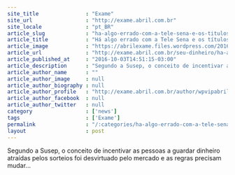 ```yaml
---
site_title               : "Exame"
site_url                 : "http://exame.abril.com.br"
site_locale              : "pt_BR"
article_slug             : "ha-algo-errado-com-a-tele-sena-e-os-titulos-de-capitalizacao"
article_title            : "Há algo errado com a Tele Sena e os títulos de capitalização"
article_image            : "https://abrilexame.files.wordpress.com/2016/10/size_960_16_9_real1.jpg?quality=70&strip=all&w=960"
article_url              : "http://exame.abril.com.br/seu-dinheiro/ha-algo-errado-com-a-tele-sena-e-os-titulos-de-capitalizacao/"
article_published_at     : "2016-10-03T14:51:15-03:00"
article_description      : "Segundo a Susep, o conceito de incentivar as pessoas a guardar dinheiro atraídas pelos sorteios foi desvirtuado pelo mercado e as regras precisam mudar..."
article_author_name      : ""
article_author_image     : null
article_author_biography : null
article_author_profile   : "http://exame.abril.com.br/author/wpvipabril/"
article_author_facebook  : null
article_author_twitter   : null
category                 : ['news']
tags                     : ['Exame']
permalink                : "/:categories/ha-algo-errado-com-a-tele-sena-e-os-titulos-de-capitalizacao/"
layout                   : post
---
```


Segundo a Susep, o conceito de incentivar as pessoas a guardar dinheiro atraídas pelos sorteios foi desvirtuado pelo mercado e as regras precisam mudar...
